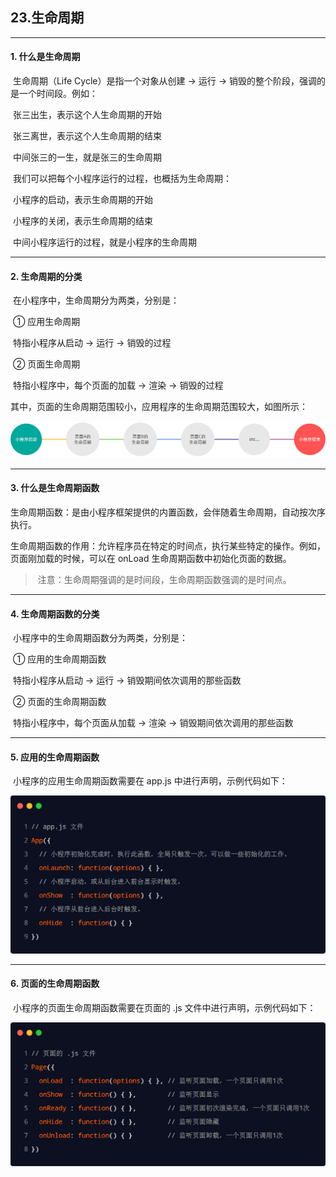 ## 	23.生命周期



------



#### 	1. 什么是生命周期



​		生命周期（Life Cycle）是指一个对象从创建 -> 运行 -> 销毁的整个阶段，强调的是一个时间段。例如：

​			张三出生，表示这个人生命周期的开始

​			张三离世，表示这个人生命周期的结束

​			中间张三的一生，就是张三的生命周期



​	我们可以把每个小程序运行的过程，也概括为生命周期：

​			小程序的启动，表示生命周期的开始

​			小程序的关闭，表示生命周期的结束

​			中间小程序运行的过程，就是小程序的生命周期





------



#### 	2. 生命周期的分类



​			在小程序中，生命周期分为两类，分别是：

​				① 应用生命周期

​						特指小程序从启动 -> 运行 -> 销毁的过程

​				② 页面生命周期

​					特指小程序中，每个页面的加载 -> 渲染 -> 销毁的过程



​			其中，页面的生命周期范围较小，应用程序的生命周期范围较大，如图所示：



<img src="/wxImages/生命周期的分类.png" alt="image-20230311230803004" style="zoom:67%;" />





------



#### 	3. 什么是生命周期函数



​		生命周期函数：是由小程序框架提供的内置函数，会伴随着生命周期，自动按次序执行。



​		生命周期函数的作用：允许程序员在特定的时间点，执行某些特定的操作。例如，页面刚加载的时候，可以在 onLoad 生命周期函数中初始化页面的数据。



> ​		注意：生命周期强调的是时间段，生命周期函数强调的是时间点。





------



#### 	4. 生命周期函数的分类



​		小程序中的生命周期函数分为两类，分别是：

​			① 应用的生命周期函数

​				特指小程序从启动 -> 运行 -> 销毁期间依次调用的那些函数

​			② 页面的生命周期函数

​				特指小程序中，每个页面从加载 -> 渲染 -> 销毁期间依次调用的那些函数



------



#### 	5. 应用的生命周期函数



​			小程序的应用生命周期函数需要在 app.js 中进行声明，示例代码如下：



​							<img src="/wxImages/应用的生命周期函数.png" alt="image-20230311230957224" style="zoom:50%;" />





------



#### 		6. 页面的生命周期函数



​				小程序的页面生命周期函数需要在页面的 .js 文件中进行声明，示例代码如下：



​								<img src="/wxImages/页面的生命周期函数.png" alt="image-20230311231043067" style="zoom:50%;" />

